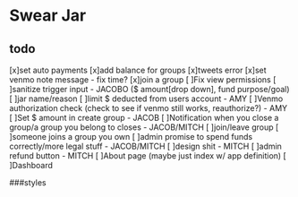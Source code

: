 # Swear Jar

## todo

[x]set auto payments
[x]add balance for groups
[x]tweets error
[x]set venmo note message - fix time?
[x]join a group
[ ]Fix view permissions
[ ]sanitize trigger input - JACOBO ($ amount[drop down], fund purpose/goal)
  [ ]jar name/reason
[ ]limit $ deducted from users account - AMY
[ ]Venmo authorization check (check to see if venmo still works, reauthorize?) - AMY
[ ]Set $ amount in create group - JACOB
[ ]Notification when you close a group/a group you belong to closes - JACOB/MITCH
    [ ]join/leave group
    [ ]someone joins a group you own
[ ]admin promise to spend funds correctly/more legal stuff - JACOB/MITCH
[ ]design shit - MITCH
[ ]admin refund button - MITCH
[ ]About page (maybe just index w/ app definition)
[ ]Dashboard

###styles

